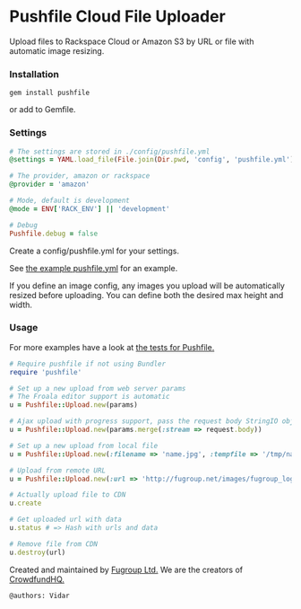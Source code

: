 # Pushfile Cloud File Uploader
Upload files to Rackspace Cloud or Amazon S3 by URL or file with automatic image resizing.

### Installation
```
gem install pushfile
```
or add to Gemfile.

### Settings
```ruby
# The settings are stored in ./config/pushfile.yml
@settings = YAML.load_file(File.join(Dir.pwd, 'config', 'pushfile.yml')).deep_symbolize_keys

# The provider, amazon or rackspace
@provider = 'amazon'

# Mode, default is development
@mode = ENV['RACK_ENV'] || 'development'

# Debug
Pushfile.debug = false
```
Create a config/pushfile.yml for your settings.

See [the example pushfile.yml](https://github.com/fugroup/pushfile/blob/master/config/pushfile.yml) for an example.

If you define an image config, any images you upload will be automatically resized before uploading. You can define both the desired max height and width.

### Usage
For more examples have a look at [the tests for Pushfile.](https://github.com/fugroup/pushfile/blob/master/test/upload_test.rb)
```ruby
# Require pushfile if not using Bundler
require 'pushfile'

# Set up a new upload from web server params
# The Froala editor support is automatic
u = Pushfile::Upload.new(params)

# Ajax upload with progress support, pass the request body StringIO object
u = Pushfile::Upload.new(params.merge(:stream => request.body))

# Set up a new upload from local file
u = Pushfile::Upload.new(:filename => 'name.jpg', :tempfile => '/tmp/name.jpg')

# Upload from remote URL
u = Pushfile::Upload.new(:url => 'http://fugroup.net/images/fugroup_logo1.png')

# Actually upload file to CDN
u.create

# Get uploaded url with data
u.status # => Hash with urls and data

# Remove file from CDN
u.destroy(url)
```

Created and maintained by [Fugroup Ltd.](https://www.fugroup.net) We are the creators of [CrowdfundHQ.](https://crowdfundhq.com)

`@authors: Vidar`
